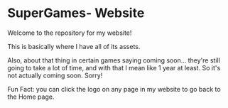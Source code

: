 # SuperGames- Website

Welcome to the repository for my website!

This is basically where I have all of its assets.

Also, about that thing in certain games saying coming soon... they're still going to take a lot of time, and with that I mean like 1 year at least. So it's not actually coming soon. Sorry!


Fun Fact: you can click the logo on any page in my website to go back to the Home page.
